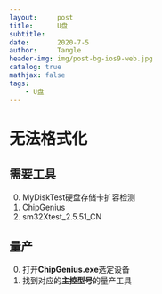 ```yaml
---
layout:     post
title:      U盘
subtitle:   
date:       2020-7-5
author:     Tangle
header-img: img/post-bg-ios9-web.jpg
catalog: true
mathjax: false
tags:
    - U盘
---
```


# 无法格式化

## 需要工具

0. MyDiskTest硬盘存储卡扩容检测
0. ChipGenius
0. sm32Xtest_2.5.51_CN

## 量产

0. 打开**ChipGenius.exe**选定设备
0. 找到对应的**主控型号**的量产工具
